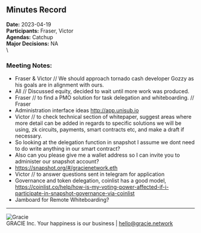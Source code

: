 ## Minutes Record
**Date:** 2023-04-19 \
**Participants:** Fraser, Victor \
**Agendas:** Catchup \
**Major Decisions:** NA \
\
### Meeting Notes: 

+ Fraser & Victor // We should approach tornado cash developer Gozzy as his goals are in alignment with ours.
+ All // Discussed equity, decided to wait until more work was produced.
+ Fraser // to find a PMO solution for task delegation and whiteboarding. // Fraser
+ Administration interface ideas http://app.unisub.io 
+ Victor // to check technical section of whitepaper, suggest areas where more detail can be added in regards to specific solutions we will be using, zk circuits, payments, smart contracts etc, and make a draft if necessary.
+ So looking at the delegation function in snapshot I assume we dont need to do write anything in our smart contract?
+ Also can you please give me a wallet address so I can invite you to administer our snapshot account?
+ https://snapshot.org/#/gracienetwork.eth
+ Victor // to answer questions sent in telegram for application
+ Governance and token delegation, coinlist has a good model, https://coinlist.co/help/how-is-my-voting-power-affected-if-i-participate-in-snapshot-governance-via-coinlist 
+ Jamboard for Remote Whiteboarding?




-----------------------------
![Gracie](https://media-exp1.licdn.com/dms/image/C4D0BAQEwg5FK93uumQ/company-logo_200_200/0/1519923012279?e=2147483647&v=beta&t=63CNoS8OTR4lHjPhHSO7eFFqwLGwYunWfyDBV3tdc0c)  
GRACIE Inc. 
Your happiness is our business | hello@gracie.network 


